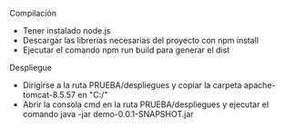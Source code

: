  Compilación

- Tener instalado node.js
- Descargar las librerias necesarias del proyecto con npm install
- Ejecutar el comando npm run build para generar el dist

Despliegue

- Dirigirse a la ruta PRUEBA/despliegues y copiar la carpeta apache-tomcat-8.5.57 en "C:/"
- Abrir la consola cmd en la ruta PRUEBA/despliegues y ejecutar el comando java -jar demo-0.0.1-SNAPSHOT.jar  